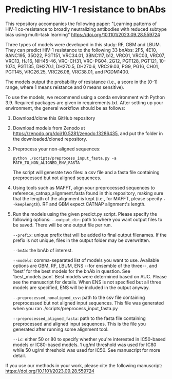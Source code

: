 # Predicting HIV-1 resistance to bnAbs

This repository accompanies the following paper: "Learning patterns of HIV-1 co-resistance to broadly neutralizing antibodies with reduced subtype bias using multi-task learning" 
https://doi.org/10.1101/2023.09.28.559724

Three types of models were developed in this study: RF, GBM and LBUM. They can predict HIV-1 resistance to the following 33 bnAbs: 2F5, 4E10, 8ANC195, 35O22, PGT151, VRC34.01, 3BNC117, b12, VRC01, VRC03, VRC07, VRC13, HJ16, NIH45-46, VRC-CH31, VRC-PG04, 2G12, PGT128, PGT121, 10-1074, PGT135, DH270.1, DH270.5, DH270.6, VRC29.03, PG9, PG16, CH01, PGT145, VRC26.25, VRC26.08, VRC38.01, and PGDM1400.

The models output the probability of resistance (i.e., a score in the \[0-1\] range, where 1 means reistance and 0 means sensitive). 

To use the models, we recommend using a conda environment with Python 3.9. Required packages are given in requirements.txt. After setting up your environment, the general workflow should be as follows:
  
1. Download/clone this GitHub repository

2. Download models from Zenodo at https://zenodo.org/doi/10.5281/zenodo.13286435, and put the folder in the downloaded/cloned repository.

3. Preprocess your non-aligned sequences:
     ```shellscript
     python ./scripts/preprocess_input_fasta.py -a PATH_TO_NON_ALIGNED_ENV_FASTA
     ```
     The script will generate two files: a csv file and a fasta file containing preprocessed but not aligned sequences.

4. Using tools such as MAFFT, align your preprocessed sequences to reference_catnap_alignment.fasta found in this repository, making sure that the length of the alignment is kept (i.e., for MAFFT, please specify ```--keeplength```). RF and GBM expect CATNAP alignment's length.

5. Run the models using the given predict.py script. Please specify the following options:
     ```--output_dir```: path to where you want output files to be saved. There will be one output file per run.
   
     ```--prefix```: unique prefix that will be added to final output filenames. If the prefix is not unique, files in the output folder may be overwritten.
   
     ```--bnAb```: the bnAb of interest.
   
     ```--models```: comma-separated list of models you want to use. Available options are GBM, RF, LBUM, ENS --for ensemble of the three--, and 'best' for the best models for the bnAb in question. See 'best_models.json'. Best models were determined based on AUC. Please see the manuscript for details. When ENS is not specified but all three models are specified, ENS will be included in the output anyway.
   
     ```--preprocessed_nonaligned_csv```: path to the csv file containing preprocessed but not aligned input sequences. This file was generated when you ran ./scripts/preprocess_input_fasta.py
   
     ```--preprocessed_aligned_fasta```: path to the fasta file containing preprocessed and aligned input sequences. This is the file you generated after running some alignment tool.
   
     ```--ic```: either 50 or 80 to specify whether you're interested in IC50-based models or IC80-based models. 1 ug/ml threshold was used for IC80 while 50 ug/ml threshold was used for IC50. See manuscript for more detail.
     
If you use our methods in your work, please cite the following manuscript: https://doi.org/10.1101/2023.09.28.559724


